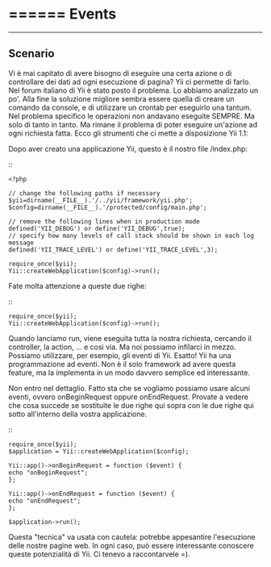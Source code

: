 ======
Events
======

--------
Scenario
--------

Vi è mai capitato di avere bisogno di eseguire una certa azione 
o di controllare dei dati ad ogni esecuzione di pagina? Yii ci permette di 
farlo. Nel forum italiano di Yii è stato posto il problema. Lo abbiamo 
analizzato un po'. Alla fine la soluzione migliore sembra essere quella di 
creare un comando da console, e di utilizzare un crontab per eseguirlo una 
tantum. Nel problema specifico le operazioni non andavano eseguite SEMPRE. Ma 
solo di tanto in tanto. Ma rimane il problema di poter eseguire un'azione ad 
ogni richiesta fatta. Ecco gli strumenti che ci mette a disposizione Yii 1.1:

Dopo aver creato una applicazione Yii, questo è il nostro file /index.php:

::

    <?php

    // change the following paths if necessary
    $yii=dirname(__FILE__).'/../yii/framework/yii.php';
    $config=dirname(__FILE__).'/protected/config/main.php';

    // remove the following lines when in production mode
    defined('YII_DEBUG') or define('YII_DEBUG',true);
    // specify how many levels of call stack should be shown in each log message
    defined('YII_TRACE_LEVEL') or define('YII_TRACE_LEVEL',3);

    require_once($yii);
    Yii::createWebApplication($config)->run();

Fate molta attenzione a queste due righe:

::

    require_once($yii);
    Yii::createWebApplication($config)->run();

Quando lanciamo run, viene eseguita tutta la nostra richiesta, cercando il 
controller, la action, ... e così via. Ma noi possiamo infilarci in mezzo. 
Possiamo utilizzare, per esempio, gli eventi di Yii. Esatto! Yii ha una 
programmazione ad eventi. Non è il solo framework ad avere questa feature, ma la
implementa in un modo davvero semplice ed interessante.

Non entro nel dettaglio. Fatto sta che se vogliamo possiamo usare alcuni eventi,
ovvero onBeginRequest oppure onEndRequest. Provate a vedere che cosa succede se
sostituite le due righe qui sopra con le due righe qui sotto all'interno della 
vostra applicazione.

::

    require_once($yii);
    $application = Yii::createWebApplication($config);

    Yii::app()->onBeginRequest = function ($event) {
    echo "onBeginRequest";
    };

    Yii::app()->onEndRequest = function ($event) {
    echo "onEndRequest";
    };

    $application->run();

Questa "tecnica" va usata con cautela: potrebbe appesantire l'esecuzione delle 
nostre pagine web. In ogni caso, può essere interessante conoscere queste 
potenzialità di Yii. Ci tenevo a raccontarvele =).